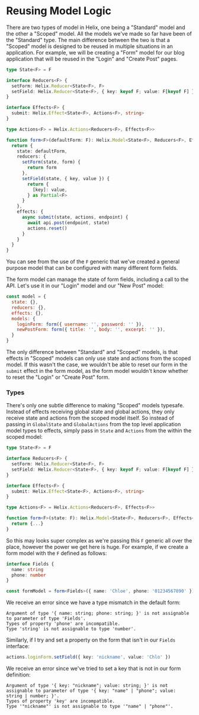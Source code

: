 # Reusing Model Logic

There are two types of model in Helix, one being a "Standard" model and the other a "Scoped" model. All the models we've made so far have been of the "Standard" type. The main difference between the two is that a "Scoped" model is designed to be reused in multiple situations in an application. For example, we will be creating a "Form" model for our blog application that will be reused in the "Login" and "Create Post" pages.

```typescript
type State<F> = F

interface Reducers<F> {
  setForm: Helix.Reducer<State<F>, F>
  setField: Helix.Reducer<State<F>, { key: keyof F; value: F[keyof F] }>
}

interface Effects<F> {
  submit: Helix.Effect<State<F>, Actions<F>, string>
}

type Actions<F> = Helix.Actions<Reducers<F>, Effects<F>>

function form<F>(defaultForm: F): Helix.Model<State<F>, Reducers<F>, Effects<F>> {
  return {
    state: defaultForm,
    reducers: {
      setForm(state, form) {
        return form
      },
      setField(state, { key, value }) {
        return {
          [key]: value,
        } as Partial<F>
      }
    },
    effects: {
      async submit(state, actions, endpoint) {
        await api.post(endpoint, state)
        actions.reset()
      }
    }
  }
}
```

You can see from the use of the `F` generic that we've created a general purpose model that can be configured with many different form fields.

The form model can manage the state of form fields, including a call to the API. Let's use it in our "Login" model and our "New Post" model:

```javascript
const model = {
  state: {},
  reducers: {},
  effects: {},
  models: {
    loginForm: form({ username: '', password: '' }),
    newPostForm: form({ title: '', body: '', excerpt: '' }),
  }
}
```

The only difference between "Standard" and "Scoped" models, is that effects in "Scoped" models can only use state and actions from the scoped model. If this wasn't the case, we wouldn't be able to reset our form in the `submit` effect in the form model, as the form model wouldn't know whether to reset the "Login" or "Create Post" form.

### Types

There's only one subtle difference to making "Scoped" models typesafe. Instead of effects receiving global state and global actions, they only receive state and actions from the scoped model itself. So instead of passing in `GlobalState` and `GlobalActions` from the top level application model types to effects, simply pass in `State` and `Actions` from the within the scoped model:

```typescript
type State<F> = F

interface Reducers<F> {
  setForm: Helix.Reducer<State<F>, F>
  setField: Helix.Reducer<State<F>, { key: keyof F; value: F[keyof F] }>
}

interface Effects<F> {
  submit: Helix.Effect<State<F>, Actions<F>, string>
}

type Actions<F> = Helix.Actions<Reducers<F>, Effects<F>>

function form<F>(state: F): Helix.Model<State<F>, Reducers<F>, Effects<F>> {
  return {...}
}
```

So this may looks super complex as we're passing this `F` generic all over the place, however the power we get here is huge. For example, if we create a form model with the `F` defined as follows:

```typescript
interface Fields {
  name: string
  phone: number
}

const formModel = form<Fields>({ name: 'Chloe', phone: '01234567890' })
```

We receive an error since we have a type mismatch in the default form:

```
Argument of type '{ name: string; phone: string; }' is not assignable to parameter of type 'Fields'.
Types of property 'phone' are incompatible.
Type 'string' is not assignable to type 'number'.
```

Similarly, if I try and set a property on the form that isn't in our `Fields` interface:

```typescript
actions.loginForm.setField({ key: 'nickname', value: 'Chlo' })
```

We receive an error since we've tried to set a key that is not in our form definition:

```
Argument of type '{ key: "nickname"; value: string; }' is not assignable to parameter of type '{ key: "name" | "phone"; value: string | number; }'.
Types of property 'key' are incompatible.
Type '"nickname"' is not assignable to type '"name" | "phone"'.
```
